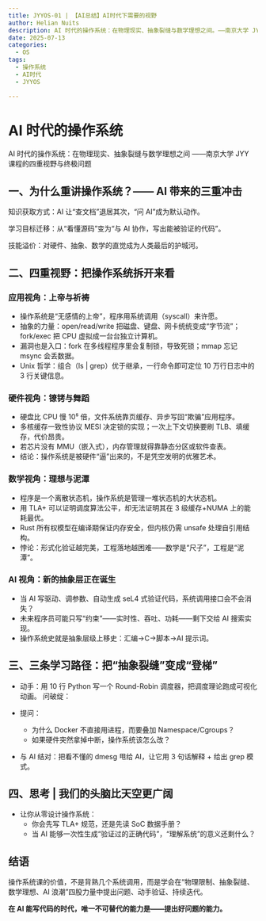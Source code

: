 ```yaml
---
title: JYYOS-01 | 【AI总结】AI时代下需要的视野
author: Helian Nuits
description: AI 时代的操作系统：在物理现实、抽象裂缝与数学理想之间。——南京大学 JYY 课程的四重视野与终极问题
date: 2025-07-13
categories:
  - OS
tags:
  - 操作系统
  - AI时代
  - JYYOS

---
```


# AI 时代的操作系统

AI 时代的操作系统：在物理现实、抽象裂缝与数学理想之间
——南京大学 JYY 课程的四重视野与终极问题

## 一、为什么重讲操作系统？—— AI 带来的三重冲击

知识获取方式：AI 让“查文档”退居其次，“问 AI”成为默认动作。

学习目标迁移：从“看懂源码”变为“与 AI 协作，写出能被验证的代码”。

技能溢价：对硬件、抽象、数学的直觉成为人类最后的护城河。

## 二、四重视野：把操作系统拆开来看

### **应用视角：上帝与祈祷**

- 操作系统是“无感情的上帝”，程序用系统调用（syscall）来许愿。
- 抽象的力量：open/read/write 把磁盘、键盘、网卡统统变成“字节流”；fork/exec 把 CPU 虚拟成一台台独立计算机。
- 漏洞也是入口：fork 在多线程程序里会复制锁，导致死锁；mmap 忘记 msync 会丢数据。
- Unix 哲学：组合（ls | grep）优于继承，一行命令即可定位 10 万行日志中的 3 行关键信息。

### **硬件视角：镣铐与舞蹈**

- 硬盘比 CPU 慢 10⁵ 倍，文件系统靠页缓存、异步写回“欺骗”应用程序。
- 多核缓存一致性协议 MESI 决定锁的实现；一次上下文切换要刷 TLB、填缓存，代价昂贵。
- 若芯片没有 MMU（嵌入式），内存管理就得靠静态分区或软件查表。
- 结论：操作系统是被硬件“逼”出来的，不是凭空发明的优雅艺术。

### **数学视角：理想与泥潭**

- 程序是一个离散状态机，操作系统是管理一堆状态机的大状态机。
- 用 TLA+ 可以证明调度算法公平，却无法证明其在 3 级缓存+NUMA 上的能耗最优。
- Rust 所有权模型在编译期保证内存安全，但内核仍需 unsafe 处理自引用结构。
- 悖论：形式化验证越完美，工程落地越困难——数学是“尺子”，工程是“泥潭”。

### **AI 视角：新的抽象层正在诞生**

- 当 AI 写驱动、调参数、自动生成 seL4 式验证代码，系统调用接口会不会消失？
- 未来程序员可能只写“约束”——实时性、吞吐、功耗——剩下交给 AI 搜索实现。
- 操作系统史就是抽象层级上移史：汇编→C→脚本→AI 提示词。

## 三、三条学习路径：把“抽象裂缝”变成“登梯”

- 动手：用 10 行 Python 写一个 Round-Robin 调度器，把调度理论跑成可视化动画。
  问破绽：

- 提问：
    - 为什么 Docker 不直接用进程，而要叠加 Namespace/Cgroups？
    - 如果硬件突然拿掉中断，操作系统该怎么改？

- 与 AI 结对：把看不懂的 dmesg 甩给 AI，让它用 3 句话解释 + 给出 grep 模式。

## 四、思考 | 我们的头脑比天空更广阔

- 让你从零设计操作系统：
    - 你会先写 TLA+ 规范，还是先读 SoC 数据手册？
    - 当 AI 能够一次性生成“验证过的正确代码”，“理解系统”的意义还剩什么？

## 结语

操作系统课的价值，不是背熟几个系统调用，而是学会在“物理限制、抽象裂缝、数学理想、AI 浪潮”四股力量中提出问题、动手验证、持续迭代。

**在 AI 能写代码的时代，唯一不可替代的能力是——提出好问题的能力。**


